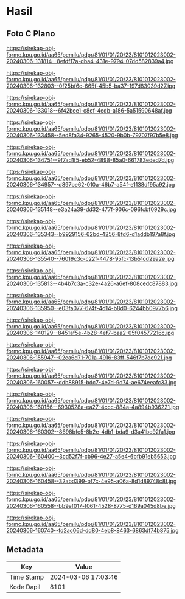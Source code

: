 # Hasil

## Foto C Plano

https://sirekap-obj-formc.kpu.go.id/aa65/pemilu/pdpr/81/01/01/20/23/8101012023002-20240306-131814--8efdf17a-dba4-431e-9794-07dd582839a4.jpg

https://sirekap-obj-formc.kpu.go.id/aa65/pemilu/pdpr/81/01/01/20/23/8101012023002-20240306-132803--0f25bf6c-665f-45b5-ba37-197d83039d27.jpg

https://sirekap-obj-formc.kpu.go.id/aa65/pemilu/pdpr/81/01/01/20/23/8101012023002-20240306-133018--6f42bee1-c8ef-4edb-a186-5a51590648af.jpg

https://sirekap-obj-formc.kpu.go.id/aa65/pemilu/pdpr/81/01/01/20/23/8101012023002-20240306-133458--5ed8fa34-9265-4520-9b0b-79707f97b5e8.jpg

https://sirekap-obj-formc.kpu.go.id/aa65/pemilu/pdpr/81/01/01/20/23/8101012023002-20240306-134751--9f7ad1f5-eb52-4898-85a0-661783eded7d.jpg

https://sirekap-obj-formc.kpu.go.id/aa65/pemilu/pdpr/81/01/01/20/23/8101012023002-20240306-134957--d897be62-010a-46b7-a54f-e1138df95a92.jpg

https://sirekap-obj-formc.kpu.go.id/aa65/pemilu/pdpr/81/01/01/20/23/8101012023002-20240306-135148--e3a24a39-dd32-477f-906c-096fcbf0929c.jpg

https://sirekap-obj-formc.kpu.go.id/aa65/pemilu/pdpr/81/01/01/20/23/8101012023002-20240306-135343--b9929156-62bd-4256-8fd6-d1addb197a8f.jpg

https://sirekap-obj-formc.kpu.go.id/aa65/pemilu/pdpr/81/01/01/20/23/8101012023002-20240306-135540--76019c3c-c22f-4478-95fc-13b51cd29a2e.jpg

https://sirekap-obj-formc.kpu.go.id/aa65/pemilu/pdpr/81/01/01/20/23/8101012023002-20240306-135813--4b4b7c3a-c32e-4a26-a6ef-808cedc87883.jpg

https://sirekap-obj-formc.kpu.go.id/aa65/pemilu/pdpr/81/01/01/20/23/8101012023002-20240306-135950--e03fa077-674f-4d14-b8d0-6244bb0977b6.jpg

https://sirekap-obj-formc.kpu.go.id/aa65/pemilu/pdpr/81/01/01/20/23/8101012023002-20240306-140129--8451af5e-4b28-4ef7-baa2-05f04577216c.jpg

https://sirekap-obj-formc.kpu.go.id/aa65/pemilu/pdpr/81/01/01/20/23/8101012023002-20240306-155947--02ca6d71-701a-4916-83ff-546f7b7de921.jpg

https://sirekap-obj-formc.kpu.go.id/aa65/pemilu/pdpr/81/01/01/20/23/8101012023002-20240306-160057--ddb88915-bdc7-4e7d-9d74-ae674eeafc33.jpg

https://sirekap-obj-formc.kpu.go.id/aa65/pemilu/pdpr/81/01/01/20/23/8101012023002-20240306-160156--6930528a-ea27-4ccc-884a-4a894b936221.jpg

https://sirekap-obj-formc.kpu.go.id/aa65/pemilu/pdpr/81/01/01/20/23/8101012023002-20240306-160302--8698bfe5-8b2e-4db1-bda9-d3a41bc92fa1.jpg

https://sirekap-obj-formc.kpu.go.id/aa65/pemilu/pdpr/81/01/01/20/23/8101012023002-20240306-160400--3cd52f7f-cb96-4e27-a5e4-6bfb91eb5653.jpg

https://sirekap-obj-formc.kpu.go.id/aa65/pemilu/pdpr/81/01/01/20/23/8101012023002-20240306-160458--32abd399-bf7c-4e95-a06a-8d1d89748c8f.jpg

https://sirekap-obj-formc.kpu.go.id/aa65/pemilu/pdpr/81/01/01/20/23/8101012023002-20240306-160558--bb9ef017-f061-4528-8775-d169a045d8be.jpg

https://sirekap-obj-formc.kpu.go.id/aa65/pemilu/pdpr/81/01/01/20/23/8101012023002-20240306-160740--fd2ac06d-dd80-4eb8-8463-6863df74b875.jpg


## Metadata

| Key        | Value               |
| ---------- | ------------------- |
| Time Stamp | 2024-03-06 17:03:46 |
| Kode Dapil | 8101                |



